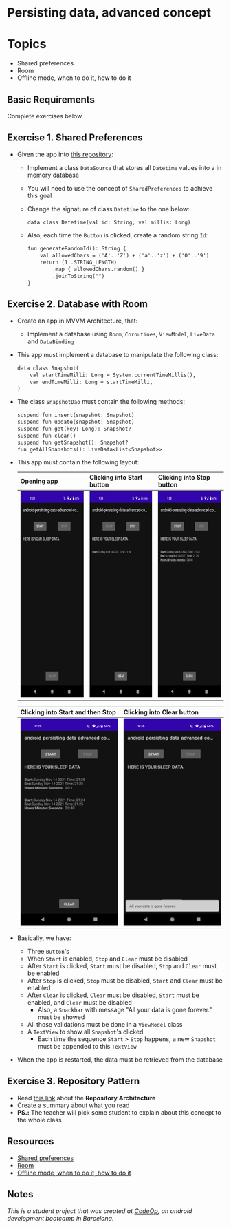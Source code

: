 
# Persisting data, advanced concept

# Topics
- Shared preferences
- Room
- Offline mode, when to do it, how to do it

## Basic Requirements

Complete exercises below

## Exercise 1. Shared Preferences

- Given the app into [this repository](https://github.com/CodeOp-tech/bumble-android-assignments/tree/master/android-persisting-data-advanced-concept/android-persisting-data-advanced-concept_ex1):
	- Implement a class `DataSource` that stores all `Datetime` values into a in memory database
	- You will need to use the concept of `SharedPreferences` to achieve this goal
	- Change the signature of class `Datetime` to the one below:

		```
		data class Datetime(val id: String, val millis: Long)
		```

	- Also, each time the `Button` is clicked, create a random string `Id`:

		```
		fun generateRandomId(): String {
		    val allowedChars = ('A'..'Z') + ('a'..'z') + ('0'..'9')
		    return (1..STRING_LENGTH)
		        .map { allowedChars.random() }
		        .joinToString("")
		}
		```

## Exercise 2. Database with Room

- Create an app in MVVM Architecture, that:
	- Implement a database using `Room`, `Coroutines`, `ViewModel`, `LiveData` and `DataBinding`
- This app must implement a database to manipulate the following class:

	```
	data class Snapshot(
    	val startTimeMilli: Long = System.currentTimeMillis(),
    	var endTimeMilli: Long = startTimeMilli,
	)
	```

- The class `SnapshotDao` must contain the following methods:

	```
	suspend fun insert(snapshot: Snapshot)
    suspend fun update(snapshot: Snapshot)
    suspend fun get(key: Long): Snapshot?
    suspend fun clear()
    suspend fun getSnapshot(): Snapshot?
    fun getAllSnapshots(): LiveData<List<Snapshot>>
	```

- This app must contain the following layout:

	| Opening app | Clicking into Start button | Clicking into Stop button |
	|-|-|-|
	| <img width="270" height="480" src="images/exercise2_image1.png"> | <img width="270" height="480" src="images/exercise2_image2.png"> | <img width="270" height="480" src="images/exercise2_image3.png"> |

	| Clicking into Start and then Stop | Clicking into Clear button |
	|-|-|
	| <img width="270" height="480" src="images/exercise2_image4.png"> | <img width="270" height="480" src="images/exercise2_image5.png"> | 

- Basically, we have:
	- Three `Button`'s
	- When `Start` is enabled, `Stop` and `Clear` must be disabled
	- After `Start` is clicked, `Start` must be disabled, `Stop` and `Clear` must be enabled
	- After `Stop` is clicked, `Stop` must be disabled, `Start` and `Clear` must be enabled
	- After `Clear` is clicked, `Clear` must be disabled, `Start` must be enabled, and `Clear` must be disabled
		- Also, a `Snackbar` with message "All your data is gone forever." must be showed 
	- All those validations must be done in a `ViewModel` class
	- A `TextView` to show all `Snapshot`'s clicked
		- Each time the sequence `Start` > `Stop` happens, a new `Snapshot` must be appended to this `TextView`
- When the app is restarted, the data must be retrieved from the database

## Exercise 3. Repository Pattern

- Read [this link](https://developer.android.com/jetpack/guide) about the **Repository Architecture**
- Create a summary about what you read
- **PS.:** The teacher will pick some student to explain about this concept to the whole class

## Resources

- [Shared preferences](https://developer.android.com/training/data-storage/shared-preferences)
- [Room](https://developer.android.com/training/data-storage/room)
- [Offline mode, when to do it, how to do it](https://developer.android.com/jetpack/guide)

## Notes

_This is a student project that was created at [CodeOp](http://CodeOp.tech), an android development bootcamp in Barcelona._
